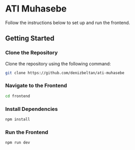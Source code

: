 # ATI Muhasebe

Follow the instructions below to set up and run the frontend.

## Getting Started

### Clone the Repository

Clone the repository using the following command:

```bash
git clone https://github.com/denizbeltan/ati-muhasebe
```

### Navigate to the Frontend

```bash
cd frontend
```

### Install Dependencies

```bash
npm install
```

### Run the Frontend

```bash
npm run dev
```